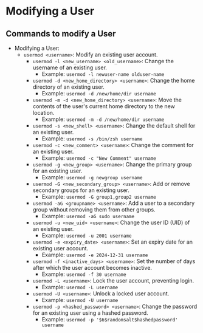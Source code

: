 # Modifying a User

## Commands to modify a User

- Modifying a User:
  - `usermod <username>`: Modify an existing user account.
    - `usermod -l <new_username> <old_username>`: Change the username of an existing user.
      - Example: `usermod -l newuser-name olduser-name`
    - `usermod -d <new_home_directory> <username>`: Change the home directory of an existing user.
      - Example: `usermod -d /new/home/dir username`
    - `usermod -m -d <new_home_directory> <username>`: Move the contents of the user's current home directory to the new location.
      - Example: `usermod -m -d /new/home/dir username`
    - `usermod -s <new_shell> <username>`: Change the default shell for an existing user.
      - Example: `usermod -s /bin/zsh username`
    - `usermod -c <new_comment> <username>`: Change the comment for an existing user.
      - Example: `usermod -c "New Comment" username`
    - `usermod -g <new_group> <username>`: Change the primary group for an existing user.
      - Example: `usermod -g newgroup username`
    - `usermod -G <new_secondary_group> <username>`: Add or remove secondary groups for an existing user.
      - Example: `usermod -G group1,group2 username`
    - `usermod -aG <groupname> <username>`: Add a user to a secondary group without removing them from other groups.
      - Example: `usermod -aG sudo username`
    - `usermod -u <new_uid> <username>`: Change the user ID (UID) of an existing user.
      - Example: `usermod -u 2001 username`
    - `usermod -e <expiry_date> <username>`: Set an expiry date for an existing user account.
      - Example: `usermod -e 2024-12-31 username`
    - `usermod -f <inactive_days> <username>`: Set the number of days after which the user account becomes inactive.
      - Example: `usermod -f 30 username`
    - `usermod -L <username>`: Lock the user account, preventing login.
      - Example: `usermod -L username`
    - `usermod -U <username>`: Unlock a locked user account.
      - Example: `usermod -U username`
    - `usermod -p <hashed_password> <username>`: Change the password for an existing user using a hashed password.
      - Example: `usermod -p '$6$randomsalt$hashedpassword' username`
